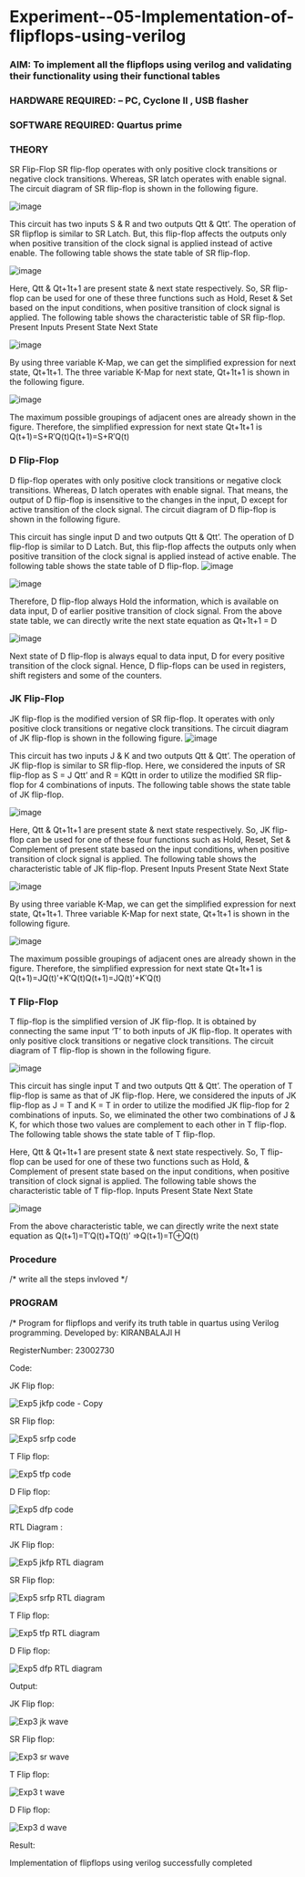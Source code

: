 # Experiment--05-Implementation-of-flipflops-using-verilog
### AIM: To implement all the flipflops using verilog and validating their functionality using their functional tables
### HARDWARE REQUIRED:  – PC, Cyclone II , USB flasher
### SOFTWARE REQUIRED:   Quartus prime
### THEORY 
SR Flip-Flop
SR flip-flop operates with only positive clock transitions or negative clock transitions. Whereas, SR latch operates with enable signal. The circuit diagram of SR flip-flop is shown in the following figure.

![image](https://user-images.githubusercontent.com/36288975/167910294-bb550548-b1dc-4cba-9044-31d9037d476b.png)

 
This circuit has two inputs S & R and two outputs Qtt & Qtt’. The operation of SR flipflop is similar to SR Latch. But, this flip-flop affects the outputs only when positive transition of the clock signal is applied instead of active enable.
The following table shows the state table of SR flip-flop.


![image](https://user-images.githubusercontent.com/36288975/167910648-ced88e69-869c-42e2-9718-a285a3902446.png)


Here, Qtt & Qt+1t+1 are present state & next state respectively. So, SR flip-flop can be used for one of these three functions such as Hold, Reset & Set based on the input conditions, when positive transition of clock signal is applied. The following table shows the characteristic table of SR flip-flop.
Present Inputs	Present State	Next State


![image](https://user-images.githubusercontent.com/36288975/167908180-5fc9d589-1cb5-41f5-b2c8-927e04f5f387.png)

By using three variable K-Map, we can get the simplified expression for next state, Qt+1t+1. The three variable K-Map for next state, Qt+1t+1 is shown in the following figure.

![image](https://user-images.githubusercontent.com/36288975/167908214-25b30a54-db20-4bcb-9385-5f93a1982a09.png)

 
The maximum possible groupings of adjacent ones are already shown in the figure. Therefore, the simplified expression for next state Qt+1t+1 is
Q(t+1)=S+R′Q(t)Q(t+1)=S+R′Q(t)


### D Flip-Flop
D flip-flop operates with only positive clock transitions or negative clock transitions. Whereas, D latch operates with enable signal. That means, the output of D flip-flop is insensitive to the changes in the input, D except for active transition of the clock signal. The circuit diagram of D flip-flop is shown in the following figure.
 
This circuit has single input D and two outputs Qtt & Qtt’. The operation of D flip-flop is similar to D Latch. But, this flip-flop affects the outputs only when positive transition of the clock signal is applied instead of active enable.
The following table shows the state table of D flip-flop.
![image](https://user-images.githubusercontent.com/36288975/167908342-e03f0cbb-5958-43bb-b74a-5e3ec2341675.png)

![image](https://user-images.githubusercontent.com/36288975/167910325-aeef0739-0a54-40e2-bebd-6f5fa0cad10e.png)



Therefore, D flip-flop always Hold the information, which is available on data input, D of earlier positive transition of clock signal. From the above state table, we can directly write the next state equation as
Qt+1t+1 = D



![image](https://user-images.githubusercontent.com/36288975/167908850-d39d07ba-7f9d-490a-b9f2-274e189fd047.png)

Next state of D flip-flop is always equal to data input, D for every positive transition of the clock signal. Hence, D flip-flops can be used in registers, shift registers and some of the counters.


### JK Flip-Flop
JK flip-flop is the modified version of SR flip-flop. It operates with only positive clock transitions or negative clock transitions. The circuit diagram of JK flip-flop is shown in the following figure.
![image](https://user-images.githubusercontent.com/36288975/167910378-d2d984a7-2815-4d17-8c41-ee4bdf59ec24.png) 

 
This circuit has two inputs J & K and two outputs Qtt & Qtt’. The operation of JK flip-flop is similar to SR flip-flop. Here, we considered the inputs of SR flip-flop as S = J Qtt’ and R = KQtt in order to utilize the modified SR flip-flop for 4 combinations of inputs.
The following table shows the state table of JK flip-flop.


![image](https://user-images.githubusercontent.com/36288975/167908575-59c35afb-50d3-46a2-888c-47478a3179d5.png)

Here, Qtt & Qt+1t+1 are present state & next state respectively. So, JK flip-flop can be used for one of these four functions such as Hold, Reset, Set & Complement of present state based on the input conditions, when positive transition of clock signal is applied. The following table shows the characteristic table of JK flip-flop.
Present Inputs	Present State	Next State

![image](https://user-images.githubusercontent.com/36288975/167908664-c854ffe9-0bd3-44c2-bfa6-e53928181c69.png)


By using three variable K-Map, we can get the simplified expression for next state, Qt+1t+1. Three variable K-Map for next state, Qt+1t+1 is shown in the following figure.
 
 
 ![image](https://user-images.githubusercontent.com/36288975/167908688-fa93c3e9-8323-4864-947d-c11d163d5a90.png)

The maximum possible groupings of adjacent ones are already shown in the figure. Therefore, the simplified expression for next state Qt+1t+1 is
Q(t+1)=JQ(t)′+K′Q(t)Q(t+1)=JQ(t)′+K′Q(t)



### T Flip-Flop
T flip-flop is the simplified version of JK flip-flop. It is obtained by connecting the same input ‘T’ to both inputs of JK flip-flop. It operates with only positive clock transitions or negative clock transitions. The circuit diagram of T flip-flop is shown in the following figure.

![image](https://user-images.githubusercontent.com/36288975/167911534-5f3c445d-bc68-46e2-9a9c-7efce5febc60.png)



This circuit has single input T and two outputs Qtt & Qtt’. The operation of T flip-flop is same as that of JK flip-flop. Here, we considered the inputs of JK flip-flop as J = T and K = T in order to utilize the modified JK flip-flop for 2 combinations of inputs. So, we eliminated the other two combinations of J & K, for which those two values are complement to each other in T flip-flop.
The following table shows the state table of T flip-flop.



Here, Qtt & Qt+1t+1 are present state & next state respectively. So, T flip-flop can be used for one of these two functions such as Hold, & Complement of present state based on the input conditions, when positive transition of clock signal is applied. The following table shows the characteristic table of T flip-flop.
Inputs	Present State	Next State


![image](https://user-images.githubusercontent.com/36288975/167909015-53aa9450-3f28-4202-887a-79d88228f8a0.png)

From the above characteristic table, we can directly write the next state equation as
Q(t+1)=T′Q(t)+TQ(t)′
⇒Q(t+1)=T⊕Q(t)

### Procedure
/* write all the steps invloved */



### PROGRAM 
/*
Program for flipflops  and verify its truth table in quartus using Verilog programming.
Developed by: KIRANBALAJI H

RegisterNumber:  23002730

Code:

JK Flip flop:

![Exp5 jkfp code - Copy](https://github.com/KiranbalajiH/Experiment--05-Implementation-of-flipflops-using-verilog/assets/149135475/7b8b849b-9036-499a-b371-d715aac59a2e)

SR Flip flop:

![Exp5 srfp code](https://github.com/KiranbalajiH/Experiment--05-Implementation-of-flipflops-using-verilog/assets/149135475/37dbeb7f-6a14-4efe-a3a7-32ba1dabeffb)

T Flip flop:

![Exp5 tfp code](https://github.com/KiranbalajiH/Experiment--05-Implementation-of-flipflops-using-verilog/assets/149135475/4bc17620-ba48-4868-ace6-6f50676a4a82)

D Flip flop:

![Exp5 dfp code](https://github.com/KiranbalajiH/Experiment--05-Implementation-of-flipflops-using-verilog/assets/149135475/20a96074-3bf4-4b6e-aff5-a19c5903d577)

RTL Diagram :

JK Flip flop:

![Exp5 jkfp RTL diagram](https://github.com/KiranbalajiH/Experiment--05-Implementation-of-flipflops-using-verilog/assets/149135475/e7b31d5a-d181-4bef-ad76-fc48f48347e3)

SR Flip flop:

![Exp5 srfp RTL diagram](https://github.com/KiranbalajiH/Experiment--05-Implementation-of-flipflops-using-verilog/assets/149135475/a0fb1c18-dbd4-4b01-b17b-151b01d23a84)

T Flip flop:

![Exp5 tfp RTL diagram](https://github.com/KiranbalajiH/Experiment--05-Implementation-of-flipflops-using-verilog/assets/149135475/38bb0c2c-43b9-4a44-adaa-bd88cb043999)

D Flip flop:

![Exp5 dfp RTL diagram](https://github.com/KiranbalajiH/Experiment--05-Implementation-of-flipflops-using-verilog/assets/149135475/2bbeca32-74c9-4a19-88c9-23375e92e0c9)

Output:

JK Flip flop:

![Exp3 jk wave](https://github.com/KiranbalajiH/Experiment--05-Implementation-of-flipflops-using-verilog/assets/149135475/e7e83143-966b-4606-827c-a91ddbc1cc32)

SR Flip flop:

![Exp3 sr wave](https://github.com/KiranbalajiH/Experiment--05-Implementation-of-flipflops-using-verilog/assets/149135475/dbd63476-a25e-44b4-b4fc-d0c0b655c0a5)

T Flip flop:

![Exp3 t wave](https://github.com/KiranbalajiH/Experiment--05-Implementation-of-flipflops-using-verilog/assets/149135475/1387b4af-af31-412f-ab85-5392dcd0a71b)

D Flip flop:

![Exp3 d wave](https://github.com/KiranbalajiH/Experiment--05-Implementation-of-flipflops-using-verilog/assets/149135475/16034ea5-7c85-426a-b5de-a37ee97d7fd1)

Result:

Implementation of flipflops using verilog successfully completed




